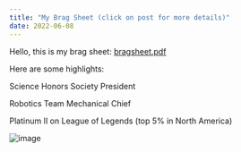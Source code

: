 ```yaml
---
title: "My Brag Sheet (click on post for more details)"
date: 2022-06-08
---
```

Hello, this is my brag sheet:
[bragsheet.pdf](https://github.com/Dunwich8/github-pages-with-jekyll/files/6644299/bragsheet.pdf)


Here are some highlights:

Science Honors Society President

Robotics Team Mechanical Chief

Platinum II on League of Legends (top 5% in North America)

![image](https://user-images.githubusercontent.com/85840154/121819553-ae1a9500-cc5b-11eb-99e5-2f2aae423a65.png)



